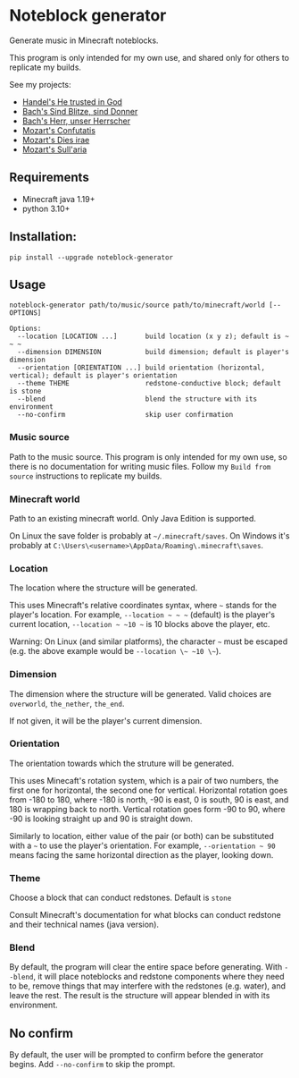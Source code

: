 # Noteblock generator
Generate music in Minecraft noteblocks.

This program is only intended for my own use, and shared only for others to replicate my builds.

See my projects:
* [Handel's He trusted in God](https://github.com/FelixFourcolor/He-trusted-in-God)
* [Bach's Sind Blitze, sind Donner](https://github.com/FelixFourcolor/Sind-Blitze-sind-Donner)
* [Bach's Herr, unser Herrscher](https://github.com/FelixFourcolor/Herr-unser-Herrscher)
* [Mozart's Confutatis](https://github.com/FelixFourcolor/Confutatis)
* [Mozart's Dies irae](https://github.com/FelixFourcolor/Dies-irae)
* [Mozart's Sull'aria](https://github.com/FelixFourcolor/Canzonetta-sull-aria)

## Requirements
* Minecraft java 1.19+
* python 3.10+

## Installation:
```pip install --upgrade noteblock-generator```

## Usage
```
noteblock-generator path/to/music/source path/to/minecraft/world [--OPTIONS]

Options:
  --location [LOCATION ...]       build location (x y z); default is ~ ~ ~
  --dimension DIMENSION           build dimension; default is player's dimension
  --orientation [ORIENTATION ...] build orientation (horizontal, vertical); default is player's orientation
  --theme THEME                   redstone-conductive block; default is stone
  --blend                         blend the structure with its environment
  --no-confirm                    skip user confirmation
```

### Music source
Path to the music source. This program is only intended for my own use, so there is no documentation for writing music files. Follow my `Build from source` instructions to replicate my builds.

### Minecraft world
Path to an existing minecraft world. Only Java Edition is supported.

On Linux the save folder is probably at `~/.minecraft/saves`. On Windows it's probably at `C:\Users\<username>\AppData/Roaming\.minecraft\saves`.

### Location
The location where the structure will be generated.

This uses Minecraft's relative coordinates syntax, where `~` stands for the player's location. For example, `--location ~ ~ ~` (default) is the player's current location, `--location ~ ~10 ~` is 10 blocks above the player, etc.

Warning: On Linux (and similar platforms), the character `~` must be escaped (e.g. the above example would be `--location \~ ~10 \~`).

### Dimension
The dimension where the structure will be generated. Valid choices are `overworld`, `the_nether`, `the_end`.

If not given, it will be the player's current dimension.

### Orientation
The orientation towards which the struture will be generated.

This uses Minecaft's rotation system, which is a pair of two numbers, the first one for horizontal, the second one for vertical. Horizontal rotation goes from -180 to 180, where -180 is north, -90 is east, 0 is south, 90 is east, and 180 is wrapping back to north. Vertical rotation goes form -90 to 90, where -90 is looking straight up and 90 is straight down.

Similarly to location, either value of the pair (or both) can be substituted with a `~` to use the player's orientation. For example, `--orientation ~ 90` means facing the same horizontal direction as the player, looking down.

### Theme
Choose a block that can conduct redstones. Default is `stone`

Consult Minecraft's documentation for what blocks can conduct redstone and their technical names (java version).

### Blend
By default, the program will clear the entire space before generating. With `--blend`, it will place noteblocks and redstone components where they need to be, remove things that may interfere with the redstones (e.g. water), and leave the rest. The result is the structure will appear blended in with its environment.


## No confirm
By default, the user will be prompted to confirm before the generator begins. Add `--no-confirm` to skip the prompt.
